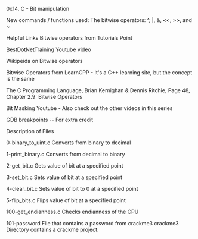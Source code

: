0x14. C - Bit manipulation

New commands / functions used:
The bitwise operators: ^, |, &, <<, >>, and ~

Helpful Links
Bitwise operators from Tutorials Point

BestDotNetTraining Youtube video

Wikipeida on Bitwise operators

Bitwise Operators from LearnCPP - It's a C++ learning site, but the concept is the same

The C Programming Language, Brian Kernighan & Dennis Ritchie, Page 48, Chapter 2.9: Bitwise Operators

Bit Masking Youtube - Also check out the other videos in this series

GDB breakpoints -- For extra credit

Description of Files

0-binary_to_uint.c
Converts from binary to decimal

1-print_binary.c
Converts from decimal to binary

2-get_bit.c
Gets value of bit at a specified point

3-set_bit.c
Sets value of bit at a specified point

4-clear_bit.c
Sets value of bit to 0 at a specified point

5-flip_bits.c
Flips value of bit at a specified point

100-get_endianness.c
Checks endianness of the CPU

101-password
File that contains a password from crackme3
crackme3
Directory contains a crackme project.
